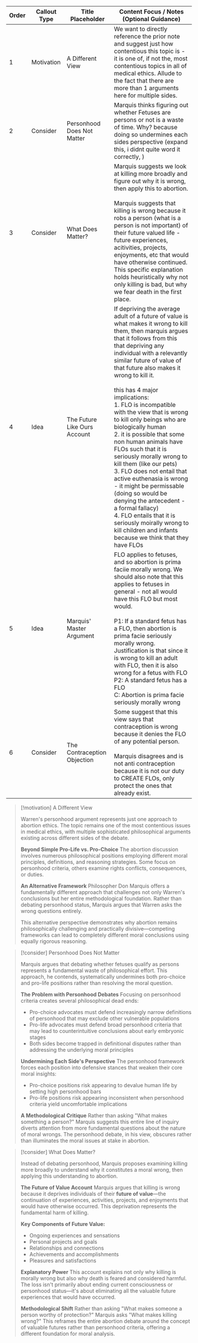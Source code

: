  
| **Order** | **Callout Type** | **Title Placeholder**        | **Content Focus / Notes (Optional Guidance)**                                                                                                                                                                                                                                                                                                                                                                                                                                                                                                                                                                                                                                                                                                                                                                      |
| --------- | ---------------- | ---------------------------- | ------------------------------------------------------------------------------------------------------------------------------------------------------------------------------------------------------------------------------------------------------------------------------------------------------------------------------------------------------------------------------------------------------------------------------------------------------------------------------------------------------------------------------------------------------------------------------------------------------------------------------------------------------------------------------------------------------------------------------------------------------------------------------------------------------------------ |
| 1         | Motivation       | A Different View             | We want to directly reference the prior note and suggest just how contentious this topic is - it is one of, if not the, most contentious topics in all of medical ethics. Allude to the fact that there are more than 1 arguments here for multiple sides.                                                                                                                                                                                                                                                                                                                                                                                                                                                                                                                                                         |
| 2         | Consider         | Personhood Does Not Matter   | Marquis thinks figuring out whether Fetuses are persons or not is a waste of time. Why? because doing so undermines each sides perspective (expand this, i didnt quite word it correctly, )                                                                                                                                                                                                                                                                                                                                                                                                                                                                                                                                                                                                                        |
| 3         | Consider         | What Does Matter?            | Marquis suggests we look at killing more broadly and figure out why it is wrong, then apply this to abortion.  <br><br>Marquis suggests that killing is wrong because it robs a person (what is a person is not important) of their future valued life - future experiences, acitivities, projects, enjoyments, etc that would have otherwise continued. This specific explanation holds heuristically why not only killing is bad, but why we fear death in the first place.                                                                                                                                                                                                                                                                                                                                      |
| 4         | Idea             | The Future Like Ours Account | If depriving the average adult of a future of value is what makes it wrong to kill them, then marquis argues that it follows from this that depriving any individual with a relevantly similar future of value of that future also makes it wrong to kill it.<br><br>this has 4 major implications:<br>1. FLO is incompatible with the view that is wrong to kill only beings who are biologically human<br>2. it is possible that some non human animals have FLOs such that it is seriously morally wrong to kill them (like our pets)<br>3. FLO does not entail that active euthenasia is wrong - it might be permissable (doing so would be denying the antecedent - a formal fallacy)<br>4. FLO entails that it is seriously moirally wrong to kill children and infants because we think that they have FLOs |
| 5         | Idea             | Marquis' Master Argument     | FLO applies to fetuses, and so abortion is prima faciie morally wrong. We should also note that this applies to fetuses in general - not all would have this FLO but most would. <br><br>P1:  If a standard fetus has a FLO, then abortion is prima facie seriously morally wrong. Justification is that since it is wrong to kill an adult with FLO, then it is also wrong for a fetus with FLO<br>P2: A standard fetus has a FLO<br>C: Abortion is prima facie seriously morally wrong                                                                                                                                                                                                                                                                                                                           |
| 6         | Consider         | The Contraception Objection  | Some suggest that this view says that contraception is wrong because it denies the FLO of any potential person. <br><br>Marquis disagrees and is not anti contraception because it is not our duty to CREATE FLOs, only protect the ones that already exist.                                                                                                                                                                                                                                                                                                                                                                                                                                                                                                                                                       |

> [!motivation] A Different View
>
> Warren's personhood argument represents just one approach to abortion ethics. The topic remains one of the most contentious issues in medical ethics, with multiple sophisticated philosophical arguments existing across different sides of the debate.
>
> **Beyond Simple Pro-Life vs. Pro-Choice**
> The abortion discussion involves numerous philosophical positions employing different moral principles, definitions, and reasoning strategies. Some focus on personhood criteria, others examine rights conflicts, consequences, or duties.
>
> **An Alternative Framework**
> Philosopher Don Marquis offers a fundamentally different approach that challenges not only Warren's conclusions but her entire methodological foundation. Rather than debating personhood status, Marquis argues that Warren asks the wrong questions entirely.
>
> This alternative perspective demonstrates why abortion remains philosophically challenging and practically divisive—competing frameworks can lead to completely different moral conclusions using equally rigorous reasoning.

> [!consider] Personhood Does Not Matter
>
> Marquis argues that debating whether fetuses qualify as persons represents a fundamental waste of philosophical effort. This approach, he contends, systematically undermines both pro-choice and pro-life positions rather than resolving the moral question.
>
> **The Problem with Personhood Debates**
> Focusing on personhood criteria creates several philosophical dead ends:
> - Pro-choice advocates must defend increasingly narrow definitions of personhood that may exclude other vulnerable populations
> - Pro-life advocates must defend broad personhood criteria that may lead to counterintuitive conclusions about early embryonic stages
> - Both sides become trapped in definitional disputes rather than addressing the underlying moral principles
>
> **Undermining Each Side's Perspective**
> The personhood framework forces each position into defensive stances that weaken their core moral insights:
> - Pro-choice positions risk appearing to devalue human life by setting high personhood bars
> - Pro-life positions risk appearing inconsistent when personhood criteria yield uncomfortable implications
>
> **A Methodological Critique**
> Rather than asking "What makes something a person?" Marquis suggests this entire line of inquiry diverts attention from more fundamental questions about the nature of moral wrongs. The personhood debate, in his view, obscures rather than illuminates the moral issues at stake in abortion.

> [!consider] What Does Matter?
>
> Instead of debating personhood, Marquis proposes examining killing more broadly to understand why it constitutes a moral wrong, then applying this understanding to abortion.
>
> **The Future of Value Account**
> Marquis argues that killing is wrong because it deprives individuals of their **future of value**—the continuation of experiences, activities, projects, and enjoyments that would have otherwise occurred. This deprivation represents the fundamental harm of killing.
>
> **Key Components of Future Value:**
> - Ongoing experiences and sensations
> - Personal projects and goals
> - Relationships and connections
> - Achievements and accomplishments
> - Pleasures and satisfactions
>
> **Explanatory Power**
> This account explains not only why killing is morally wrong but also why death is feared and considered harmful. The loss isn't primarily about ending current consciousness or personhood status—it's about eliminating all the valuable future experiences that would have occurred.
>
> **Methodological Shift**
> Rather than asking "What makes someone a person worthy of protection?" Marquis asks "What makes killing wrong?" This reframes the entire abortion debate around the concept of valuable futures rather than personhood criteria, offering a different foundation for moral analysis.